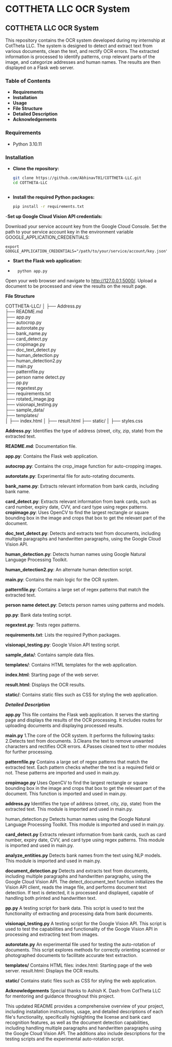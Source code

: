 # COTTHETA LLC OCR System

## **COTTHETA LLC OCR System**

This repository contains the OCR system developed during my internship at CotTheta LLC. The system is designed to detect and extract text from various documents, clean the text, and rectify OCR errors. The extracted information is processed to identify patterns, crop relevant parts of the image, and categorize addresses and human names. The results are then displayed on a Flask web server.

### Table of Contents

- **Requirements**
- **Installation**
- **Usage**
- **File Structure**
- **Detailed Description**
- **Acknowledgements**

### Requirements

- Python 3.10.11

### Installation

- **Clone the repository:**
  ```sh
  git clone https://github.com/AbhinavT01/COTTHETA-LLC.git
  cd COTTHETA-LLC



- **Install the required Python packages:**
   ```sh
  pip install -r requirements.txt

-**Set up Google Cloud Vision API credentials:**

  Download your service account key from the Google Cloud Console.
  Set the path to your service account key in the environment variable GOOGLE_APPLICATION_CREDENTIALS:

    export GOOGLE_APPLICATION_CREDENTIALS="/path/to/your/service/account/key.json"

- **Start the Flask web application:**
-       python app.py
Open your web browser and navigate to http://127.0.0.1:5000/.
Upload a document to be processed and view the results on the result page.

**File Structure**

COTTHETA-LLC/
│
├── Address.py                  
├── README.md                     
├── app.py                        
├── autocrop.py                  
├── autorotate.py                
├── bank_name.py                 
├── card_detect.py                
├── cropimage.py               
├── doc_text_detect.py           
├── human_detection.py           
├── human_detection2.py                               
├── main.py                                              
├── patternfile.py                
├── person name detect.py        
├── pp.py                       
├── regextest.py                
├── requirements.txt             
├── rotated_image.jpg                               
├── visionapi_testing.py        
├── sample_data/                
├── templates/                    
│   ├── index.html
│   ├── result.html
├── static/
│   ├── styles.css


**Address.py**: Identifies the type of address (street, city, zip, state) from the extracted text.

**README.md**: Documentation file.

**app.py**: Contains the Flask web application.

**autocrop.py**: Contains the crop_image function for auto-cropping images.

**autorotate.py**: Experimental file for auto-rotating documents.

**bank_name.py**: Extracts relevant information from bank cards, including bank name.

**card_detect.py**: Extracts relevant information from bank cards, such as card number, expiry date, CVV, and card type using regex patterns.
**cropimage.py**: Uses OpenCV to find the largest rectangle or square bounding box in the image and crops that box to get the relevant part of the document.

**doc_text_detect.py**: Detects and extracts text from documents, including multiple paragraphs and handwritten paragraphs, using the Google Cloud Vision API.

**human_detection.py**: Detects human names using Google Natural Language Processing Toolkit.

**human_detection2.py**: An alternate human detection script.

**main.py**: Contains the main logic for the OCR system.

**patternfile.py**: Contains a large set of regex patterns that match the extracted text.

**person name detect.py**: Detects person names using patterns and models.

**pp.py**: Bank data testing script.

**regextest.py**: Tests regex patterns.

**requirements.txt**: Lists the required Python packages.

**visionapi_testing.py**: Google Vision API testing script.

**sample_data/**: Contains sample data files.

**templates/**: Contains HTML templates for the web application.

**index.html**: Starting page of the web server.

**result.html**: Displays the OCR results.

**static/**: Contains static files such as CSS for styling the web application.



_**Detailed Description**_

**app.py**
This file contains the Flask web application. It serves the starting page and displays the results of the OCR processing. It includes routes for uploading documents and displaying processed results.

**main.py**
1.The core of the OCR system. It performs the following tasks:
2.Detects text from documents.
3.Cleans the text to remove unwanted characters and rectifies OCR errors.
4.Passes cleaned text to other modules for further processing.

**patternfile.py**
Contains a large set of regex patterns that match the extracted text. Each pattern checks whether the text is a required field or not. These patterns are imported and used in main.py.

**cropimage.py**
Uses OpenCV to find the largest rectangle or square bounding box in the image and crops that box to get the relevant part of the document. This function is imported and used in main.py.

**address.py**
Identifies the type of address (street, city, zip, state) from the extracted text. This module is imported and used in main.py.

human_detection.py
Detects human names using the Google Natural Language Processing Toolkit. This module is imported and used in main.py.

**card_detect.py**
Extracts relevant information from bank cards, such as card number, expiry date, CVV, and card type using regex patterns. This module is imported and used in main.py.

**analyze_entities.py**
Detects bank names from the text using NLP models. This module is imported and used in main.py.

**document_detection.py**
Detects and extracts text from documents, including multiple paragraphs and handwritten paragraphs, using the Google Cloud Vision API. The detect_document_text function initializes the Vision API client, reads the image file, and performs document text detection. If text is detected, it is processed and displayed, capable of handling both printed and handwritten text.

**pp.py**
A testing script for bank data. This script is used to test the functionality of extracting and processing data from bank documents.

**visionapi_testing.py**
A testing script for the Google Vision API. This script is used to test the capabilities and functionality of the Google Vision API in processing and extracting text from images.

**autorotate.py**
An experimental file used for testing the auto-rotation of documents. This script explores methods for correctly orienting scanned or photographed documents to facilitate accurate text extraction.

**templates/**
Contains HTML files:
index.html: Starting page of the web server.
result.html: Displays the OCR results.

**static/**
Contains static files such as CSS for styling the web application.

**Acknowledgements**
Special thanks to Ashish K. Dash from CotTheta LLC for mentoring and guidance throughout this project.

This updated README provides a comprehensive overview of your project, including installation instructions, usage, and detailed descriptions of each file's functionality, specifically highlighting the license and bank card recognition features, as well as the document detection capabilities, including handling multiple paragraphs and handwritten paragraphs using the Google Cloud Vision API. The additions also include descriptions for the testing scripts and the experimental auto-rotation script.
